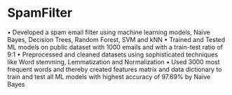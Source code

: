 # SpamFilter
• Developed a spam email filter using machine learning models, Naive Bayes, Decision Trees, Random Forest, SVM and kNN
• Trained and Tested ML models on public dataset with 1000 emails and with a train-test ratio of 9:1
• Preprocessed and cleaned datasets using sophisticated techniques like Word stemming, Lemmatization and Normalization
• Used 3000 most frequent words and thereby created features matrix and data dictionary to train and test all ML models with
highest accuracy of 97.69% by Naïve Bayes
